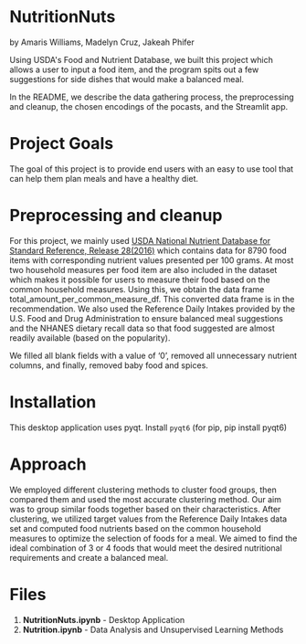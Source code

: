 # NutritionNuts

by Amaris Williams, Madelyn Cruz, Jakeah Phifer

Using USDA's Food and Nutrient Database, we built this project which allows a user to input a food item, and the program spits out a few suggestions for side dishes that would make a balanced meal. 

In the README, we describe the data gathering process, the preprocessing and cleanup, the chosen encodings of the pocasts, and the Streamlit app.


# Project Goals
The goal of this project is to provide end users with an easy to use tool that can help them plan meals and have a healthy diet.

# Preprocessing and cleanup

For this project, we mainly used [USDA National Nutrient Database for Standard Reference, Release 28(2016)](https://www.ars.usda.gov/northeast-area/beltsville-md-bhnrc/beltsville-human-nutrition-research-center/methods-and-application-of-food-composition-laboratory/mafcl-site-pages/sr11-sr28/) which contains data for 8790 food items with corresponding nutrient values presented per 100 grams. At most two household measures per food item are also included in the dataset which makes it possible for users to measure their food based on the common household measures. Using this, we obtain the data frame total_amount_per_common_measure_df. This converted data frame is in the recommendation. We also used the Reference Daily Intakes provided by the U.S. Food and Drug Administration to ensure balanced meal suggestions and the NHANES dietary recall data so that food suggested are almost readily available (based on the popularity).

We filled all blank fields with a value of ‘0’, removed all unnecessary nutrient columns, and finally, removed baby food and spices. 

# Installation

This desktop application uses pyqt. Install `pyqt6` (for pip, pip install pyqt6)

# Approach

We employed different clustering methods to cluster food groups, then compared them and used the most accurate clustering method. Our aim was to group similar foods together based on their characteristics. After clustering, we utilized target values from the Reference Daily Intakes data set and computed food nutrients based on the common household measures to optimize the selection of foods for a meal. We aimed to find the ideal combination of 3 or 4 foods that would meet the desired nutritional requirements and create a balanced meal.

# Files

1. **NutritionNuts.ipynb** - Desktop Application
2. **Nutrition.ipynb** - Data Analysis and Unsupervised Learning Methods

